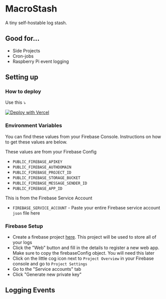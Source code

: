 # MacroStash

A tiny self-hostable log stash.

## Good for...

- Side Projects
- Cron-jobs
- Raspberry Pi event logging

## Setting up

### How to deploy

Use this ⤵️

[![Deploy with Vercel](https://vercel.com/button)](https://vercel.com/new/clone?repository-url=https%3A%2F%2Fgithub.com%2Fnotnavindu%2FMacroStash&env=PUBLIC_FIREBASE_APIKEY,PUBLIC_FIREBASE_AUTHDOMAIN,PUBLIC_FIREBASE_PROJECT_ID,PUBLIC_FIREBASE_STORAGE_BUCKET,PUBLIC_FIREBASE_MESSAGE_SENDER_ID,PUBLIC_FIREBASE_APP_ID,FIREBASE_SERVICE_ACCOUNT&envDescription=Visit%20this%20link%20to%20find%20how%20to%20get%20these%20values&envLink=https%3A%2F%2Fgithub.com%2Fnotnavindu%2FMacroStash%23environment-variables&project-name=macro-stash&repository-name=macro-stash&demo-title=Macro%20Stash&demo-description=A%20tiny%20self-hostable%20event%20log&demo-url=http%3A%2F%2Fmacro-stash.vercel.app%2F)

### Environment Variables

You can find these values from your Firebase Console. Instructions on how to get these values are below.

These values are from your Firebase Config

- `PUBLIC_FIREBASE_APIKEY`
- `PUBLIC_FIREBASE_AUTHDOMAIN`
- `PUBLIC_FIREBASE_PROJECT_ID`
- `PUBLIC_FIREBASE_STORAGE_BUCKET`
- `PUBLIC_FIREBASE_MESSAGE_SENDER_ID`
- `PUBLIC_FIREBASE_APP_ID`

This is from the Firebase Service Account

- `FIREBASE_SERVICE_ACCOUNT` - Paste your entire Firebase service account `json` file here

### Firebase Setup

- Create a firebase project [here](https://console.firebase.google.com/). This project will be used to store all of your logs
- Click the "Web" button and fill in the details to register a new web app. Make sure to copy the firebaseConfig object. You will need this later
- Click on the little cog icon next to `Project Overview` in your Firebase console and go to `Project Settings`
- Go to the "Service accounts" tab
- Click "Generate new private key"

## Logging Events
